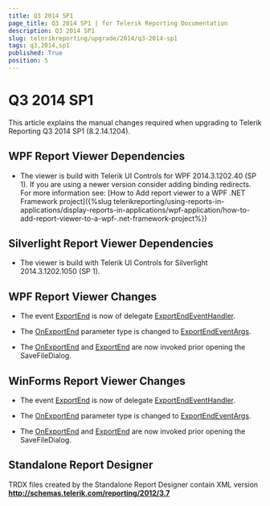 ```yaml
---
title: Q3 2014 SP1
page_title: Q3 2014 SP1 | for Telerik Reporting Documentation
description: Q3 2014 SP1
slug: telerikreporting/upgrade/2014/q3-2014-sp1
tags: q3,2014,sp1
published: True
position: 5
---
```


# Q3 2014 SP1



This article explains the manual changes required when upgrading to Telerik Reporting Q3 2014 SP1 (8.2.14.1204).

## WPF Report Viewer Dependencies

* The viewer is build with Telerik UI Controls for WPF 2014.3.1202.40 (SP 1). If you are using a newer version consider adding binding redirects. For more information see:
              [How to Add report viewer to a WPF .NET Framework project]({%slug telerikreporting/using-reports-in-applications/display-reports-in-applications/wpf-application/how-to-add-report-viewer-to-a-wpf-.net-framework-project%})

## Silverlight Report Viewer Dependencies

* The viewer is build with Telerik UI Controls for Silverlight 2014.3.1202.1050 (SP 1).
            

## WPF Report Viewer Changes

* The event [ExportEnd](/reporting/api/Telerik.ReportViewer.Wpf.ReportViewer#collapsible-Telerik_ReportViewer_Wpf_ReportViewer_ExportEnd) is now of delegate
              [ExportEndEventHandler](/reporting/api/Telerik.ReportViewer.Common.ExportEndEventHandler).
            

* The [OnExportEnd](/reporting/api/Telerik.ReportViewer.Wpf.ReportViewer#collapsible-Telerik_ReportViewer_Wpf_ReportViewer_OnExportEnd_Telerik_ReportViewer_Common_ExportEndEventArgs_)
              parameter type is changed to
              [ExportEndEventArgs](/reporting/api/Telerik.ReportViewer.Common.ExportEndEventArgs).
            

* The [OnExportEnd](/reporting/api/Telerik.ReportViewer.Wpf.ReportViewer#collapsible-Telerik_ReportViewer_Wpf_ReportViewer_OnExportEnd_Telerik_ReportViewer_Common_ExportEndEventArgs_)
              and [ExportEnd](/reporting/api/Telerik.ReportViewer.Wpf.ReportViewer#collapsible-Telerik_ReportViewer_Wpf_ReportViewer_ExportEnd) are now invoked prior opening the SaveFileDialog.
            

## WinForms Report Viewer Changes

* The event [ExportEnd](/reporting/api/Telerik.ReportViewer.WinForms.ReportViewerBase#collapsible-Telerik_ReportViewer_WinForms_ReportViewerBase_ExportEnd) is now of delegate
              [ExportEndEventHandler](/reporting/api/Telerik.ReportViewer.Common.ExportEndEventHandler).
            

* The [OnExportEnd](/reporting/api/Telerik.ReportViewer.WinForms.ReportViewerBase#collapsible-Telerik_ReportViewer_WinForms_ReportViewerBase_OnExportEnd_Telerik_ReportViewer_Common_ExportEndEventArgs_)
              parameter type is changed to
              [ExportEndEventArgs](/reporting/api/Telerik.ReportViewer.Common.ExportEndEventArgs).
            

* The [OnExportEnd](/reporting/api/Telerik.ReportViewer.Wpf.ReportViewer#collapsible-Telerik_ReportViewer_Wpf_ReportViewer_OnExportEnd_Telerik_ReportViewer_Common_ExportEndEventArgs_)
              and [ExportEnd](/reporting/api/Telerik.ReportViewer.Wpf.ReportViewer#collapsible-Telerik_ReportViewer_Wpf_ReportViewer_ExportEnd) are now invoked prior opening the SaveFileDialog.
            

## Standalone Report Designer

TRDX files created by the Standalone Report Designer contain XML version __http://schemas.telerik.com/reporting/2012/3.7__
